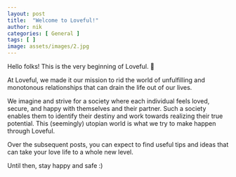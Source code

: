 ```yaml
---
layout: post
title:  "Welcome to Loveful!"
author: nik
categories: [ General ]
tags: [ ]
image: assets/images/2.jpg
---
```


Hello folks! This is the very beginning of Loveful. 👀

At Loveful, we made it our mission to rid the world of unfulfilling and monotonous relationships that can drain the life out of our lives. 

We imagine and strive for a society where each individual feels loved, secure, and happy with themselves and their partner. Such a society enables them to identify their destiny and work towards realizing their true potential. This (seemingly) utopian world is what we try to make happen through Loveful. 

Over the subsequent posts, you can expect to find useful tips and ideas that can take your love life to a whole new level.

Until then, stay happy and safe :)
